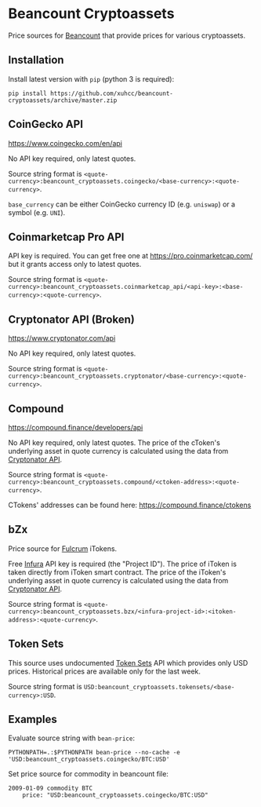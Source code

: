 # Beancount Cryptoassets

Price sources for [Beancount](http://furius.ca/beancount/) that provide prices for various cryptoassets.

## Installation

Install latest version with `pip` (python 3 is required):

```
pip install https://github.com/xuhcc/beancount-cryptoassets/archive/master.zip
```

## CoinGecko API

https://www.coingecko.com/en/api

No API key required, only latest quotes.

Source string format is `<quote-currency>:beancount_cryptoassets.coingecko/<base-currency>:<quote-currency>`.

`base_currency` can be either CoinGecko currency ID (e.g. `uniswap`) or a symbol (e.g. `UNI`).

## Coinmarketcap Pro API

API key is required. You can get free one at https://pro.coinmarketcap.com/ but it grants access only to latest quotes.

Source string format is `<quote-currency>:beancount_cryptoassets.coinmarketcap_api/<api-key>:<base-currency>:<quote-currency>`.

## Cryptonator API (Broken)

https://www.cryptonator.com/api

No API key required, only latest quotes.

Source string format is `<quote-currency>:beancount_cryptoassets.cryptonator/<base-currency>:<quote-currency>`.

## Compound

https://compound.finance/developers/api

No API key required, only latest quotes. The price of the cToken's underlying asset in quote currency is calculated using the data from [Cryptonator API](https://www.cryptonator.com/api).

Source string format is `<quote-currency>:beancount_cryptoassets.compound/<ctoken-address>:<quote-currency>`.

CTokens' addresses can be found here: https://compound.finance/ctokens

## bZx

Price source for [Fulcrum](https://fulcrum.trade/) iTokens.

Free [Infura](https://infura.io/) API key is required (the "Project ID"). The price of iToken is taken directly from iToken smart contract. The price of the iToken's underlying asset in quote currency is calculated using the data from [Cryptonator API](https://www.cryptonator.com/api).

Source string format is `<quote-currency>:beancount_cryptoassets.bzx/<infura-project-id>:<itoken-address>:<quote-currency>`.

## Token Sets

This source uses undocumented [Token Sets](https://www.tokensets.com/) API which provides only USD prices. Historical prices are available only for the last week.

Source string format is `USD:beancount_cryptoassets.tokensets/<base-currency>:USD`.

## Examples

Evaluate source string with `bean-price`:

```
PYTHONPATH=.:$PYTHONPATH bean-price --no-cache -e 'USD:beancount_cryptoassets.coingecko/BTC:USD'
```

Set price source for commodity in beancount file:

```
2009-01-09 commodity BTC
    price: "USD:beancount_cryptoassets.coingecko/BTC:USD"
```
